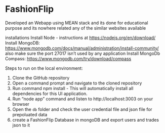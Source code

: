 # FashionFlip
Developed an Webapp using MEAN stack and its done for educational purpose and its nowhere related any of the similar websites available

installations
Install Node - instructions at https://nodejs.org/en/download/
Install MongoDB: https://www.mongodb.com/docs/manual/administration/install-community/
also make sure the port 27017 isn’t used by any application
Install MongoDb Compass: https://www.mongodb.com/try/download/compass

Steps to run on the local environment: 
1. Clone the GitHub repository
2. Open a command prompt and navigate to the cloned repository
3. Run command npm install - This will automatically install all dependencies for this UI application.
4. Run “node app” command and listen to http://localhost:3003 on your browser 
5. Open the `db` folder and check the user credential file and json file for prepoluated data
6. create a FashionFlip Database in mongoDB and export users and trades json to it 